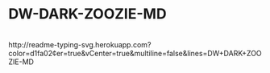 # DW-DARK-ZOOZIE-MD

<br>
http://readme-typing-svg.herokuapp.com?color=d1fa02&center=true&vCenter=true&multiline=false&lines=DW+DARK+ZOOZIE-MD
